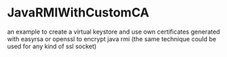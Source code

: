 # JavaRMIWithCustomCA
an example to create a virtual keystore and use own certificates generated with easyrsa or openssl to encrypt java rmi (the same technique could be used for any kind of ssl socket)
